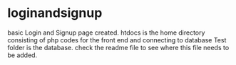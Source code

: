 # loginandsignup
basic Login and Signup page created.
htdocs is the home directory consisting of php codes for the front end and connecting to database
Test folder is the database. check the readme file to see where this file needs to be added. 
